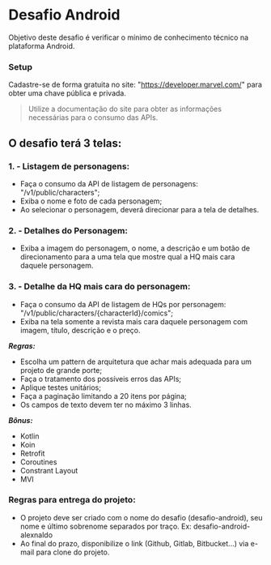 # Desafio Android

Objetivo deste desafio é verificar o mínimo de conhecimento técnico na plataforma Android.

### Setup

Cadastre-se de forma gratuita no site: "https://developer.marvel.com/" para obter uma chave pública e privada.
> Utilize a documentação do site para obter as informações necessárias para o consumo das APIs.

## O desafio terá 3 telas:

### 1. - Listagem de personagens:

* Faça o consumo da API de listagem de personagens: "/v1/public/characters";
* Exiba o nome e foto de cada personagem;
* Ao selecionar o personagem, deverá direcionar para a tela de detalhes.

### 2. - Detalhes do Personagem:

* Exiba a imagem do personagem, o nome, a descrição e um botão de direcionamento para a uma tela que mostre qual a HQ mais cara daquele personagem.

### 3. - Detalhe da HQ mais cara do personagem:

* Faça o consumo da API de listagem de HQs por personagem: "/v1/public/characters/{characterId}/comics";
* Exiba na tela somente a revista mais cara daquele personagem com imagem, título, descrição e o preço.

***Regras:***

* Escolha um pattern de arquitetura que achar mais adequada para um projeto de grande porte;
* Faça o tratamento dos possíveis erros das APIs;
* Aplique testes unitários;
* Faça a paginação limitando a 20 itens por página;
* Os campos de texto devem ter no máximo 3 linhas.

***Bônus:***

* Kotlin
* Koin
* Retrofit
* Coroutines
* Constrant Layout
* MVI

### Regras para entrega do projeto:

* O projeto deve ser criado com o nome do desafio (desafio-android), seu nome e último sobrenome separados por traço. Ex: desafio-android-alexnaldo
* Ao final do prazo, disponibilize o link (Github, Gitlab, Bitbucket...) via e-mail para clone do projeto.